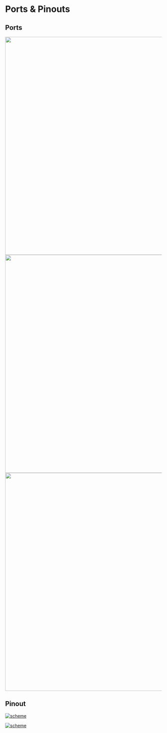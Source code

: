 # Ports & Pinouts

## Ports

<div style="text-align: center;"><img src="../../img/hardware/edge_ports_1_6.png" style="width: 700px;"> </div>

<div style="text-align: right;"><img src="../../img/hardware/edge_ports_7_15.png" style="width: 700px;"></div> 

<div style="text-align: center;"><img src="../../img/hardware/edge_gnss_ports.png" style="width: 700px;"></div>

## Pinout

<a href="../../img/hardware/edge_ports_horizontal.png" target="_blank"> ![scheme](https://docs.emlid.com/edge/img/hardware/edge_ports_horizontal.png)</a>

<a href="../../img/hardware/edge_ports_back.png" target="_blank"> ![scheme](https://docs.emlid.com/edge/img/hardware/edge_ports_back.png)</a>
